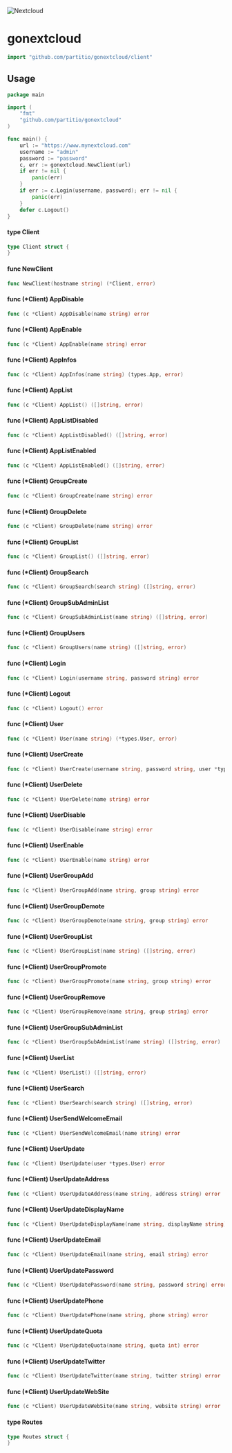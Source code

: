 ![Nextcloud](https://upload.wikimedia.org/wikipedia/commons/thumb/6/60/Nextcloud_Logo.svg/2000px-Nextcloud_Logo.svg.png)

# gonextcloud

```go
import "github.com/partitio/gonextcloud/client"
```


## Usage

```go
package main

import (
	"fmt"
	"github.com/partitio/gonextcloud"
)

func main() {
	url := "https://www.mynextcloud.com"
	username := "admin"
	password := "password"
	c, err := gonextcloud.NewClient(url)
	if err != nil {
		panic(err)
	}
	if err := c.Login(username, password); err != nil {
		panic(err)
	}
	defer c.Logout()
}
```


#### type Client

```go
type Client struct {
}
```


#### func  NewClient

```go
func NewClient(hostname string) (*Client, error)
```

#### func (*Client) AppDisable

```go
func (c *Client) AppDisable(name string) error
```

#### func (*Client) AppEnable

```go
func (c *Client) AppEnable(name string) error
```

#### func (*Client) AppInfos

```go
func (c *Client) AppInfos(name string) (types.App, error)
```

#### func (*Client) AppList

```go
func (c *Client) AppList() ([]string, error)
```

#### func (*Client) AppListDisabled

```go
func (c *Client) AppListDisabled() ([]string, error)
```

#### func (*Client) AppListEnabled

```go
func (c *Client) AppListEnabled() ([]string, error)
```

#### func (*Client) GroupCreate

```go
func (c *Client) GroupCreate(name string) error
```

#### func (*Client) GroupDelete

```go
func (c *Client) GroupDelete(name string) error
```

#### func (*Client) GroupList

```go
func (c *Client) GroupList() ([]string, error)
```

#### func (*Client) GroupSearch

```go
func (c *Client) GroupSearch(search string) ([]string, error)
```

#### func (*Client) GroupSubAdminList

```go
func (c *Client) GroupSubAdminList(name string) ([]string, error)
```

#### func (*Client) GroupUsers

```go
func (c *Client) GroupUsers(name string) ([]string, error)
```

#### func (*Client) Login

```go
func (c *Client) Login(username string, password string) error
```

#### func (*Client) Logout

```go
func (c *Client) Logout() error
```

#### func (*Client) User

```go
func (c *Client) User(name string) (*types.User, error)
```

#### func (*Client) UserCreate

```go
func (c *Client) UserCreate(username string, password string, user *types.User) error
```

#### func (*Client) UserDelete

```go
func (c *Client) UserDelete(name string) error
```

#### func (*Client) UserDisable

```go
func (c *Client) UserDisable(name string) error
```

#### func (*Client) UserEnable

```go
func (c *Client) UserEnable(name string) error
```

#### func (*Client) UserGroupAdd

```go
func (c *Client) UserGroupAdd(name string, group string) error
```

#### func (*Client) UserGroupDemote

```go
func (c *Client) UserGroupDemote(name string, group string) error
```

#### func (*Client) UserGroupList

```go
func (c *Client) UserGroupList(name string) ([]string, error)
```

#### func (*Client) UserGroupPromote

```go
func (c *Client) UserGroupPromote(name string, group string) error
```

#### func (*Client) UserGroupRemove

```go
func (c *Client) UserGroupRemove(name string, group string) error
```

#### func (*Client) UserGroupSubAdminList

```go
func (c *Client) UserGroupSubAdminList(name string) ([]string, error)
```

#### func (*Client) UserList

```go
func (c *Client) UserList() ([]string, error)
```

#### func (*Client) UserSearch

```go
func (c *Client) UserSearch(search string) ([]string, error)
```

#### func (*Client) UserSendWelcomeEmail

```go
func (c *Client) UserSendWelcomeEmail(name string) error
```

#### func (*Client) UserUpdate

```go
func (c *Client) UserUpdate(user *types.User) error
```

#### func (*Client) UserUpdateAddress

```go
func (c *Client) UserUpdateAddress(name string, address string) error
```

#### func (*Client) UserUpdateDisplayName

```go
func (c *Client) UserUpdateDisplayName(name string, displayName string) error
```

#### func (*Client) UserUpdateEmail

```go
func (c *Client) UserUpdateEmail(name string, email string) error
```

#### func (*Client) UserUpdatePassword

```go
func (c *Client) UserUpdatePassword(name string, password string) error
```

#### func (*Client) UserUpdatePhone

```go
func (c *Client) UserUpdatePhone(name string, phone string) error
```

#### func (*Client) UserUpdateQuota

```go
func (c *Client) UserUpdateQuota(name string, quota int) error
```

#### func (*Client) UserUpdateTwitter

```go
func (c *Client) UserUpdateTwitter(name string, twitter string) error
```

#### func (*Client) UserUpdateWebSite

```go
func (c *Client) UserUpdateWebSite(name string, website string) error
```

#### type Routes

```go
type Routes struct {
}
```
